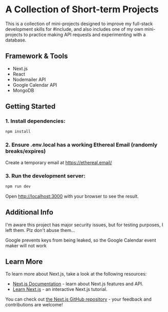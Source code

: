 # A Collection of Short-term Projects 

This is a collection of mini-projects designed to improve my full-stack development skills for #include, and also includes one of my own mini-projects to practice making API requests and experimenting with a database.

## Framework & Tools
- Next.js
- React
- Nodemailer API
- Google Calendar API
- MongoDB

## Getting Started

### 1. Install dependencies:

```bash
npm install
```
### 2. Ensure .env.local has a working Ethereal Email (randomly breaks/expires)

Create a temporary email at https://ethereal.email/


### 3. Run the development server:

```bash
npm run dev
```

Open [http://localhost:3000](http://localhost:3000) with your browser to see the result.

## Additional Info

I'm aware this project has major security issues, but for testing purposes, I left them. Plz don't abuse them...

Google prevents keys from being leaked, so the Google Calendar event maker will not work

## Learn More

To learn more about Next.js, take a look at the following resources:

- [Next.js Documentation](https://nextjs.org/docs) - learn about Next.js features and API.
- [Learn Next.js](https://nextjs.org/learn) - an interactive Next.js tutorial.

You can check out [the Next.js GitHub repository](https://github.com/vercel/next.js) - your feedback and contributions are welcome!
